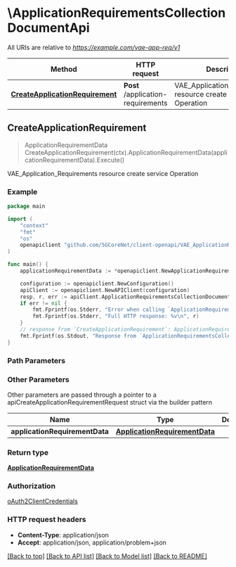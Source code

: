 # \ApplicationRequirementsCollectionDocumentApi

All URIs are relative to *https://example.com/vae-app-req/v1*

Method | HTTP request | Description
------------- | ------------- | -------------
[**CreateApplicationRequirement**](ApplicationRequirementsCollectionDocumentApi.md#CreateApplicationRequirement) | **Post** /application-requirements | VAE_Application_Requirements resource create service Operation



## CreateApplicationRequirement

> ApplicationRequirementData CreateApplicationRequirement(ctx).ApplicationRequirementData(applicationRequirementData).Execute()

VAE_Application_Requirements resource create service Operation

### Example

```go
package main

import (
    "context"
    "fmt"
    "os"
    openapiclient "github.com/5GCoreNet/client-openapi/VAE_ApplicationRequirement"
)

func main() {
    applicationRequirementData := *openapiclient.NewApplicationRequirementData("ServiceId_example", *openapiclient.NewApplicationRequirement(), "NotifUri_example") // ApplicationRequirementData | 

    configuration := openapiclient.NewConfiguration()
    apiClient := openapiclient.NewAPIClient(configuration)
    resp, r, err := apiClient.ApplicationRequirementsCollectionDocumentApi.CreateApplicationRequirement(context.Background()).ApplicationRequirementData(applicationRequirementData).Execute()
    if err != nil {
        fmt.Fprintf(os.Stderr, "Error when calling `ApplicationRequirementsCollectionDocumentApi.CreateApplicationRequirement``: %v\n", err)
        fmt.Fprintf(os.Stderr, "Full HTTP response: %v\n", r)
    }
    // response from `CreateApplicationRequirement`: ApplicationRequirementData
    fmt.Fprintf(os.Stdout, "Response from `ApplicationRequirementsCollectionDocumentApi.CreateApplicationRequirement`: %v\n", resp)
}
```

### Path Parameters



### Other Parameters

Other parameters are passed through a pointer to a apiCreateApplicationRequirementRequest struct via the builder pattern


Name | Type | Description  | Notes
------------- | ------------- | ------------- | -------------
 **applicationRequirementData** | [**ApplicationRequirementData**](ApplicationRequirementData.md) |  | 

### Return type

[**ApplicationRequirementData**](ApplicationRequirementData.md)

### Authorization

[oAuth2ClientCredentials](../README.md#oAuth2ClientCredentials)

### HTTP request headers

- **Content-Type**: application/json
- **Accept**: application/json, application/problem+json

[[Back to top]](#) [[Back to API list]](../README.md#documentation-for-api-endpoints)
[[Back to Model list]](../README.md#documentation-for-models)
[[Back to README]](../README.md)

